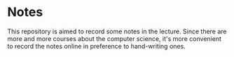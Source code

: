 # Notes
This repository is aimed to record some notes in the lecture. Since there are more and more courses about the computer science, it's more convenient to record the notes online in preference to hand-writing ones.
